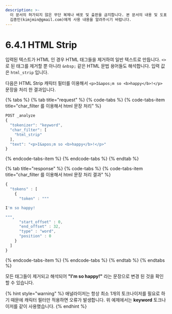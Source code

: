 ```yaml
---
description: >-
  이 문서의 허가되지 않은 무단 복제나 배포 및 출판을 금지합니다. 본 문서의 내용 및 도표 등을 인용하고자 하는 경우 출처를 명시하고
  김종민(kimjmin@gmail.com)에게 사용 내용을 알려주시기 바랍니다.
---
```


# 6.4.1 HTML Strip

  입력된 텍스트가 HTML 인 경우 HTML 태그들을 제거하여 일반 텍스트로 만듭니다. `<>`로 된 태그를 제거할 뿐 아니라 `&nbsp;` 같은 HTML 문법 용어들도 해석합니다. 입력 값은 `html_strip` 입니다.

  다음은 HTML Strip 캐릭터 필터를 이용해서 `<p>I&apos;m so <b>happy</b>!</p>` 문장을 처리 한 결과입니다.

{% tabs %}
{% tab title="request" %}
{% code-tabs %}
{% code-tabs-item title="char\_filter 를 이용해서 html 문장 처리" %}
```javascript
POST _analyze
{
  "tokenizer": "keyword",
  "char_filter": [
    "html_strip"
  ],
  "text": "<p>I&apos;m so <b>happy</b>!</p>"
}
```
{% endcode-tabs-item %}
{% endcode-tabs %}
{% endtab %}

{% tab title="response" %}
{% code-tabs %}
{% code-tabs-item title="char\_filter 를 이용해서 html 문장 처리 결과" %}
```javascript
{
  "tokens" : [
    {
      "token" : """

I'm so happy!

""",
      "start_offset" : 0,
      "end_offset" : 32,
      "type" : "word",
      "position" : 0
    }
  ]
}
```
{% endcode-tabs-item %}
{% endcode-tabs %}
{% endtab %}
{% endtabs %}

  모든 태그들이 제거되고 해석되어 **"I'm so happy!"** 라는 문장으로 변경 된 것을 확인할 수 있습니다.

{% hint style="warning" %}
애널라이저는 항상 최소 1개의 토크나이저를 필요로 하기 때문에 캐릭터 필터만 적용하면 오류가 발생합니다. 위 예제에서는 **keyword** 토크나이저를 같이 사용했습니다.
{% endhint %}


